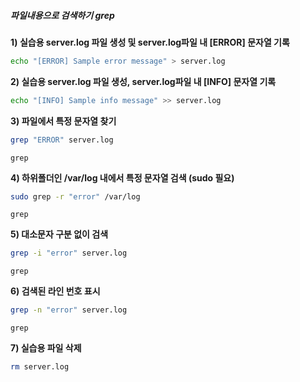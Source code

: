 ##### 파일내용으로 검색하기 grep #####

**1) 실습용 server.log 파일 생성 및 server.log파일 내 [ERROR] 문자열 기록**
```bash
echo "[ERROR] Sample error message" > server.log
```

**2) 실습용 server.log 파일 생성, server.log파일 내 [INFO] 문자열 기록**
```bash
echo "[INFO] Sample info message" >> server.log
```

**3) 파일에서 특정 문자열 찾기**

```bash
grep "ERROR" server.log
```

```tech
grep
```

**4) 하위폴더인 /var/log 내에서 특정 문자열 검색 (sudo 필요)**

```bash
sudo grep -r "error" /var/log
```

```tech
grep
```

**5) 대소문자 구분 없이 검색**

```bash
grep -i "error" server.log
```

```tech
grep
```

**6) 검색된 라인 번호 표시**

```bash
grep -n "error" server.log
```

```tech
grep
```

**7) 실습용 파일 삭제**
```bash
rm server.log
```
